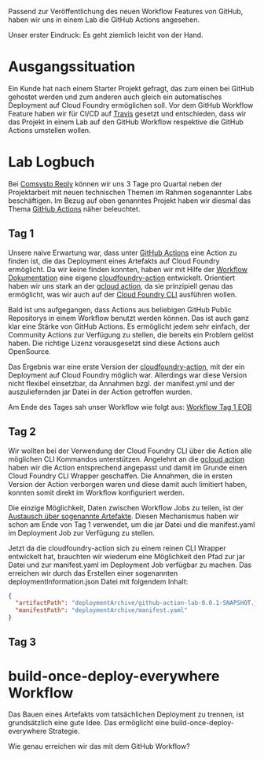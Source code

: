 Passend zur Veröffentlichung des neuen Workflow Features von GitHub, haben wir uns in einem Lab die GitHub Actions angesehen.

Unser erster Eindruck: Es geht ziemlich leicht von der Hand.

# Ausgangssituation

Ein Kunde hat nach einem Starter Projekt gefragt, das zum einen bei GitHub gehostet werden und zum anderen auch gleich ein automatisches Deployment auf Cloud Foundry ermöglichen soll.
Vor dem GitHub Workflow Feature haben wir für CI/CD auf [Travis](https://travis-ci.org/) gesetzt und entschieden, dass wir das Projekt in einem Lab auf den GitHub Workflow respektive die GitHub Actions umstellen wollen.

# Lab Logbuch

Bei [Comsysto Reply](https://comsystoreply.de/) können wir uns 3 Tage pro Quartal neben der Projektarbeit mit neuen technischen Themen im Rahmen sogenannter Labs beschäftigen. Im Bezug auf oben genanntes Projekt haben wir diesmal das Thema [GitHub Actions](https://help.github.com/en/actions) näher beleuchtet.

## Tag 1

Unsere naive Erwartung war, dass unter [GitHub Actions](https://github.com/actions) eine Action zu finden ist, die das Deployment eines Artefakts auf Cloud Foundry ermöglicht. 
Da wir keine finden konnten, haben wir mit Hilfe der [Workflow Dokumentation](https://help.github.com/en/actions/automating-your-workflow-with-github-actions) eine eigene [cloudfoundry-action](https://github.com/comsysto/cloudfoundry-action) entwickelt. 
Orientiert haben wir uns stark an der [gcloud action](https://github.com/actions/gcloud), da sie prinzipiell genau das ermöglicht, was wir auch auf der [Cloud Foundry CLI](https://docs.cloudfoundry.org/cf-cli/install-go-cli.html) ausführen wollen. 

Bald ist uns aufgegangen, dass Actions aus beliebigen GitHub Public Repositorys in einem Workflow benutzt werden können. Das ist auch ganz klar eine Stärke von GitHub Actions. Es ermöglicht jedem sehr einfach, der Community Actions zur Verfügung zu stellen, die bereits ein Problem gelöst haben. 
Die richtige Lizenz vorausgesetzt sind diese Actions auch OpenSource.

Das Ergebnis war eine erste Version der [cloudfoundry-action](https://github.com/comsysto/cloudfoundry-action), mit der ein Deployment auf Cloud Foundry möglich war. 
Allerdings war diese Version nicht flexibel einsetzbar, da Annahmen bzgl. der manifest.yml und der auszuliefernden jar Datei in der Action getroffen wurden. 

Am Ende des Tages sah unser Workflow wie folgt aus:
[Workflow Tag 1 EOB](https://github.com/comsysto/github-action-lab/blob/b159fed4cf232b6c14dbc022b49c6fa4c1671d89/.github/workflows/main.yml)

## Tag 2

Wir wollten bei der Verwendung der Cloud Foundry CLI über die Action alle möglichen CLI Kommandos unterstützen.
Angelehnt an die [gcloud action](https://github.com/actions/gcloud) haben wir die Action entsprechend angepasst und damit im Grunde einen Cloud Foundry CLI Wrapper geschaffen.
Die Annahmen, die in ersten Version der Action verborgen waren und diese damit auch limitiert haben, konnten somit direkt im Workflow konfiguriert werden.

Die einzige Möglichkeit, Daten zwischen Workflow Jobs zu teilen, ist der [Austausch über sogenannte Artefakte](https://help.github.com/en/actions/automating-your-workflow-with-github-actions/persisting-workflow-data-using-artifacts).
Diesen Mechanismus haben wir schon am Ende von Tag 1 verwendet, um die jar Datei und die manifest.yaml im Deployment Job zur Verfügung zu stellen.

Jetzt da die cloudfoundry-action sich zu einem reinen CLI Wrapper entwickelt hat, brauchten wir wiederum eine Möglichkeit den Pfad zur jar Datei und zur manifest.yaml im Deployment Job verfügbar zu machen.
Das erreichen wir durch das Erstellen einer sogenannten deploymentInformation.json Datei mit folgendem Inhalt:
```json
{
  "artifactPath": "deploymentArchive/github-action-lab-0.0.1-SNAPSHOT.jar",
  "manifestPath": "deploymentArchive/manifest.yaml"
}
```

## Tag 3

# build-once-deploy-everywhere Workflow

Das Bauen eines Artefakts vom tatsächlichen Deployment zu trennen, ist grundsätzlich eine gute Idee. Das ermöglicht eine build-once-deploy-everywhere Strategie.

Wie genau erreichen wir das mit dem GitHub Workflow?
